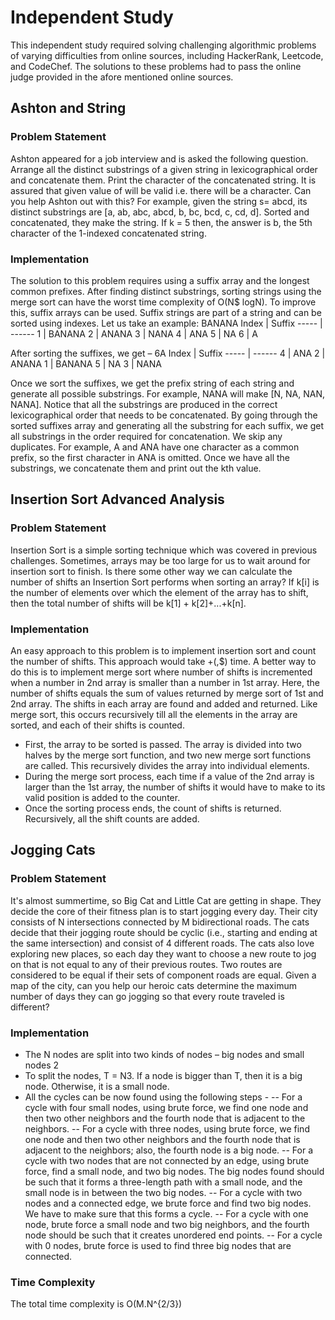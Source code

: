 # Independent Study
This independent study required solving challenging algorithmic problems of varying difficulties
from online sources, including HackerRank, Leetcode, and CodeChef. The solutions to these
problems had to pass the online judge provided in the afore mentioned online sources.

## Ashton and String
### Problem Statement
Ashton appeared for a job interview and is asked the following question. Arrange all the distinct substrings of a given string in lexicographical order and concatenate them. Print the character of the concatenated string. It is assured that given value of will be valid i.e.
there will be a character. Can you help Ashton out with this?
For example, given the string s= abcd, its distinct substrings are [a, ab, abc, abcd, b, bc, bcd, c, cd, d]. Sorted and concatenated, they make the string. If k = 5 then, the answer is b, the 5th character of the 1-indexed concatenated string.

### Implementation
The solution to this problem requires using a suffix array and the longest common prefixes. After finding distinct substrings, sorting strings using the merge sort can have the worst time complexity of O(N$ logN). To improve this, suffix arrays can be used. Suffix strings are part of a string and can be sorted using indexes. 
Let us take an example: BANANA
Index | Suffix
----- | ------
1 | BANANA
2 | ANANA
3 | NANA
4 | ANA
5 | NA
6 | A

After sorting the suffixes, we get – 6A
Index | Suffix
----- | ------
4 | ANA
2 | ANANA
1 | BANANA 
5 | NA
3 | NANA

Once we sort the suffixes, we get the prefix string of each string and generate all possible substrings. For example, NANA will make [N, NA, NAN, NANA]. Notice that all the substrings are produced in the correct lexicographical order that needs to be concatenated. By going through the sorted suffixes array and generating all the substring for each suffix, we get all substrings in the order required for concatenation. We skip any duplicates. For example, A and ANA have one character as a common prefix, so the first character in ANA is omitted. Once we have all the substrings, we concatenate them and print out the kth value.

## Insertion Sort Advanced Analysis
### Problem Statement 
Insertion Sort is a simple sorting technique which was covered in previous challenges. Sometimes, arrays may be too large for us to wait around for insertion sort to finish. Is there some other way we can calculate the number of shifts an Insertion Sort performs when
sorting an array?
If k\[i] is the number of elements over which the element of the array has to shift, then the total number of shifts will be k[1] + k[2]+...+k[n].

### Implementation 
An easy approach to this problem is to implement insertion sort and count the number of shifts. This approach would take +(,$) time. A better way to do this is to implement merge sort where number of shifts is incremented when a number in 2nd array is smaller than a number in 1st array. Here, the number of shifts equals the sum of values returned by merge sort of 1st and 2nd array. The shifts in each array are found and added and returned. Like merge sort, this occurs recursively till all the elements in the array are sorted, and each of their shifts is counted.
- First, the array to be sorted is passed. The array is divided into two halves by the merge sort function, and two new merge sort functions are called. This recursively divides the array into individual elements.
- During the merge sort process, each time if a value of the 2nd array is larger than the 1st array, the number of shifts it would have to make to its valid position is added to the counter.
- Once the sorting process ends, the count of shifts is returned. Recursively, all the shift counts are added.

## Jogging Cats
### Problem Statement
It's almost summertime, so Big Cat and Little Cat are getting in shape. They decide the core of their fitness plan is to start jogging every day.
Their city consists of N intersections connected by M bidirectional roads. The cats decide that their jogging route should be cyclic (i.e., starting and ending at the same intersection) and consist of 4 different roads.
The cats also love exploring new places, so each day they want to choose a new route to jog on that is not equal to any of their previous routes. Two routes are considered to be equal if their sets of component roads are equal.
Given a map of the city, can you help our heroic cats determine the maximum number of days they can go jogging so that every route traveled is different?
### Implementation
- The N nodes are split into two kinds of nodes – big nodes and small nodes 2
- To split the nodes, T = N3. If a node is bigger than T, then it is a big node. Otherwise, it is a small node.
- All the cycles can be now found using the following steps -
-- For a cycle with four small nodes, using brute force, we find one node and then
two other neighbors and the fourth node that is adjacent to the neighbors.
-- For a cycle with three nodes, using brute force, we find one node and then two
other neighbors and the fourth node that is adjacent to the neighbors; also, the
fourth node is a big node.
-- For a cycle with two nodes that are not connected by an edge, using brute force,
find a small node, and two big nodes. The big nodes found should be such that it forms a three-length path with a small node, and the small node is in between the two big nodes.
-- For a cycle with two nodes and a connected edge, we brute force and find two big nodes. We have to make sure that this forms a cycle.
-- For a cycle with one node, brute force a small node and two big neighbors, and the fourth node should be such that it creates unordered end points.
-- For a cycle with 0 nodes, brute force is used to find three big nodes that are connected.
### Time Complexity 
The total time complexity is O(M.N^{2/3})
